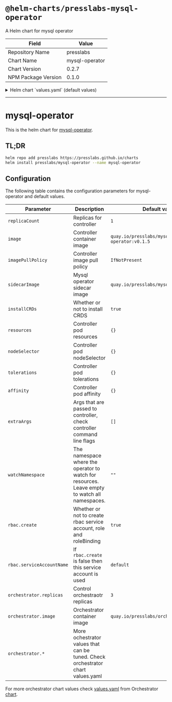 # `@helm-charts/presslabs-mysql-operator`

A Helm chart for mysql operator

| Field               | Value          |
| ------------------- | -------------- |
| Repository Name     | presslabs      |
| Chart Name          | mysql-operator |
| Chart Version       | 0.2.7          |
| NPM Package Version | 0.1.0          |

<details>

<summary>Helm chart `values.yaml` (default values)</summary>

```yaml
# Default values for mysql-operator.
# This is a YAML-formatted file.
# Declare variables to be passed into your templates.

replicaCount: 1
image: quay.io/presslabs/mysql-operator:0.2.7
imagePullPolicy: IfNotPresent
sidecarImage: quay.io/presslabs/mysql-operator-sidecar:0.2.7

installCRDs: true
watchNamespace:

resources:
  {}
  # limits:
  #  cpu: 100m
  #  memory: 128Mi
  # requests:
  #  cpu: 100m
  #  memory: 128Mi

nodeSelector: {}

tolerations: []

affinity: {}

extraArgs: []

rbac:
  create: true
  serviceAccountName: default

orchestrator:
  replicas: 1
  orchestratorConf:
    # the operator is handling the registries, do not auto discover
    DiscoverByShowSlaveHosts: false
    # forget missing instances automatically
    UnseenInstanceForgetHours: 1

    InstancePollSeconds: 5
    HostnameResolveMethod: 'none'
    MySQLHostnameResolveMethod: '@@report_host'
    RemoveTextFromHostnameDisplay: ':3306'
    DetectClusterAliasQuery: "SELECT CONCAT(SUBSTRING(@@hostname, 1, LENGTH(@@hostname) - 1 - LENGTH(SUBSTRING_INDEX(@@hostname,'-',-2))),'.',SUBSTRING_INDEX(@@report_host,'.',-1))"
    DetectInstanceAliasQuery: 'SELECT @@hostname'
    SlaveLagQuery: 'SELECT TIMESTAMPDIFF(SECOND,ts,NOW()) as drift FROM sys_operator.heartbeat ORDER BY drift ASC LIMIT 1'

    # Automated recovery (this is opt-in, so we need to set these)
    # Prevent recovery flip-flop, by disabling auto-recovery for 5 minutes per
    # cluster
    RecoveryPeriodBlockSeconds: 300
    # Do not ignore any host for auto-recovery
    RecoveryIgnoreHostnameFilters: []
    # Recover both, masters and intermediate masters
    RecoverMasterClusterFilters: ['.*']
    RecoverIntermediateMasterClusterFilters: ['.*']
    # `reset slave all` and `set read_only=0` on promoted master
    ApplyMySQLPromotionAfterMasterFailover: false
    MasterFailoverDetachReplicaMasterHost: true
    # https://github.com/github/orchestrator/blob/master/docs/configuration-recovery.md#promotion-actions
    # Safety! do not disable unless you know what you are doing
    FailMasterPromotionIfSQLThreadNotUpToDate: true
    DetachLostReplicasAfterMasterFailover: true
```

</details>

---

# mysql-operator

This is the helm chart for [mysql-operator](https://github.com/presslabs/mysql-operator).

## TL;DR

```sh
helm repo add presslabs https://presslabs.github.io/charts
helm install presslabs/mysql-operator --name mysql-operator
```

## Configuration

The following table contains the configuration parameters for mysql-operator and default values.

| Parameter                 | Description                                                                                   | Default value                             |
| ------------------------- | --------------------------------------------------------------------------------------------- | ----------------------------------------- |
| `replicaCount`            | Replicas for controller                                                                       | `1`                                       |
| `image`                   | Controller container image                                                                    | `quay.io/presslabs/mysql-operator:v0.1.5` |
| `imagePullPolicy`         | Controller image pull policy                                                                  | `IfNotPresent`                            |
| `sidecarImage`            | Mysql operator sidecar image                                                                  | `quay.io/presslabs/mysql-helper:v0.1.5`   |
| `installCRDs`             | Whether or not to install CRDS                                                                | `true`                                    |
| `resources`               | Controller pod resources                                                                      | `{}`                                      |
| `nodeSelector`            | Controller pod nodeSelector                                                                   | `{}`                                      |
| `tolerations`             | Controller pod tolerations                                                                    | `{}`                                      |
| `affinity`                | Controller pod affinity                                                                       | `{}`                                      |
| `extraArgs`               | Args that are passed to controller, check controller command line flags                       | `[]`                                      |
| `watchNamespace`          | The namespace where the operator to watch for resources. Leave empty to watch all namespaces. | `""`                                      |
| `rbac.create`             | Whether or not to create rbac service account, role and roleBinding                           | `true`                                    |
| `rbac.serviceAccountName` | If `rbac.create` is false then this service account is used                                   | `default`                                 |
| `orchestrator.replicas`   | Control orchestraotr replicas                                                                 | `3`                                       |
| `orchestrator.image`      | Orchestrator container image                                                                  | `quay.io/presslabs/orchestrator:latest`   |
| `orchestrator.*`          | More ochestrator values that can be tuned. Check orchestrator chart values.yaml               |                                           |

For more orchestrator chart values check
[values.yaml](https://github.com/presslabs/docker-orchestrator/blob/master/charts/orchestrator/values.yaml)
from Orchestrator [chart](https://github.com/presslabs/docker-orchestrator/).
